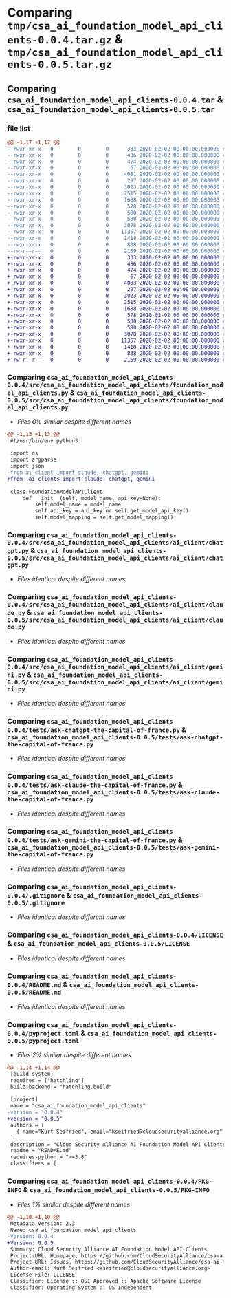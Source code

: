 # Comparing `tmp/csa_ai_foundation_model_api_clients-0.0.4.tar.gz` & `tmp/csa_ai_foundation_model_api_clients-0.0.5.tar.gz`

## Comparing `csa_ai_foundation_model_api_clients-0.0.4.tar` & `csa_ai_foundation_model_api_clients-0.0.5.tar`

### file list

```diff
@@ -1,17 +1,17 @@
--rwxr-xr-x   0        0        0      333 2020-02-02 00:00:00.000000 csa_ai_foundation_model_api_clients-0.0.4/manual-package-update.md
--rwxr-xr-x   0        0        0      486 2020-02-02 00:00:00.000000 csa_ai_foundation_model_api_clients-0.0.4/setup-venv.sh
--rwxr-xr-x   0        0        0      474 2020-02-02 00:00:00.000000 csa_ai_foundation_model_api_clients-0.0.4/.github/workflows/release.yml
--rwxr-xr-x   0        0        0       67 2020-02-02 00:00:00.000000 csa_ai_foundation_model_api_clients-0.0.4/src/csa_ai_foundation_model_api_clients/__init__.py
--rwxr-xr-x   0        0        0     4081 2020-02-02 00:00:00.000000 csa_ai_foundation_model_api_clients-0.0.4/src/csa_ai_foundation_model_api_clients/foundation_model_api_clients.py
--rwxr-xr-x   0        0        0      297 2020-02-02 00:00:00.000000 csa_ai_foundation_model_api_clients-0.0.4/src/csa_ai_foundation_model_api_clients/ai_client/__init__.py
--rwxr-xr-x   0        0        0     3023 2020-02-02 00:00:00.000000 csa_ai_foundation_model_api_clients-0.0.4/src/csa_ai_foundation_model_api_clients/ai_client/chatgpt.py
--rwxr-xr-x   0        0        0     2515 2020-02-02 00:00:00.000000 csa_ai_foundation_model_api_clients-0.0.4/src/csa_ai_foundation_model_api_clients/ai_client/claude.py
--rwxr-xr-x   0        0        0     1688 2020-02-02 00:00:00.000000 csa_ai_foundation_model_api_clients-0.0.4/src/csa_ai_foundation_model_api_clients/ai_client/gemini.py
--rwxr-xr-x   0        0        0      578 2020-02-02 00:00:00.000000 csa_ai_foundation_model_api_clients-0.0.4/tests/ask-chatgpt-the-capital-of-france.py
--rwxr-xr-x   0        0        0      580 2020-02-02 00:00:00.000000 csa_ai_foundation_model_api_clients-0.0.4/tests/ask-claude-the-capital-of-france.py
--rwxr-xr-x   0        0        0      580 2020-02-02 00:00:00.000000 csa_ai_foundation_model_api_clients-0.0.4/tests/ask-gemini-the-capital-of-france.py
--rwxr-xr-x   0        0        0     3078 2020-02-02 00:00:00.000000 csa_ai_foundation_model_api_clients-0.0.4/.gitignore
--rwxr-xr-x   0        0        0    11357 2020-02-02 00:00:00.000000 csa_ai_foundation_model_api_clients-0.0.4/LICENSE
--rwxr-xr-x   0        0        0     1418 2020-02-02 00:00:00.000000 csa_ai_foundation_model_api_clients-0.0.4/README.md
--rwxr-xr-x   0        0        0      838 2020-02-02 00:00:00.000000 csa_ai_foundation_model_api_clients-0.0.4/pyproject.toml
--rw-r--r--   0        0        0     2159 2020-02-02 00:00:00.000000 csa_ai_foundation_model_api_clients-0.0.4/PKG-INFO
+-rwxr-xr-x   0        0        0      333 2020-02-02 00:00:00.000000 csa_ai_foundation_model_api_clients-0.0.5/manual-package-update.md
+-rwxr-xr-x   0        0        0      486 2020-02-02 00:00:00.000000 csa_ai_foundation_model_api_clients-0.0.5/setup-venv.sh
+-rwxr-xr-x   0        0        0      474 2020-02-02 00:00:00.000000 csa_ai_foundation_model_api_clients-0.0.5/.github/workflows/release.yml
+-rwxr-xr-x   0        0        0       67 2020-02-02 00:00:00.000000 csa_ai_foundation_model_api_clients-0.0.5/src/csa_ai_foundation_model_api_clients/__init__.py
+-rwxr-xr-x   0        0        0     4083 2020-02-02 00:00:00.000000 csa_ai_foundation_model_api_clients-0.0.5/src/csa_ai_foundation_model_api_clients/foundation_model_api_clients.py
+-rwxr-xr-x   0        0        0      297 2020-02-02 00:00:00.000000 csa_ai_foundation_model_api_clients-0.0.5/src/csa_ai_foundation_model_api_clients/ai_client/__init__.py
+-rwxr-xr-x   0        0        0     3023 2020-02-02 00:00:00.000000 csa_ai_foundation_model_api_clients-0.0.5/src/csa_ai_foundation_model_api_clients/ai_client/chatgpt.py
+-rwxr-xr-x   0        0        0     2515 2020-02-02 00:00:00.000000 csa_ai_foundation_model_api_clients-0.0.5/src/csa_ai_foundation_model_api_clients/ai_client/claude.py
+-rwxr-xr-x   0        0        0     1688 2020-02-02 00:00:00.000000 csa_ai_foundation_model_api_clients-0.0.5/src/csa_ai_foundation_model_api_clients/ai_client/gemini.py
+-rwxr-xr-x   0        0        0      578 2020-02-02 00:00:00.000000 csa_ai_foundation_model_api_clients-0.0.5/tests/ask-chatgpt-the-capital-of-france.py
+-rwxr-xr-x   0        0        0      580 2020-02-02 00:00:00.000000 csa_ai_foundation_model_api_clients-0.0.5/tests/ask-claude-the-capital-of-france.py
+-rwxr-xr-x   0        0        0      580 2020-02-02 00:00:00.000000 csa_ai_foundation_model_api_clients-0.0.5/tests/ask-gemini-the-capital-of-france.py
+-rwxr-xr-x   0        0        0     3078 2020-02-02 00:00:00.000000 csa_ai_foundation_model_api_clients-0.0.5/.gitignore
+-rwxr-xr-x   0        0        0    11357 2020-02-02 00:00:00.000000 csa_ai_foundation_model_api_clients-0.0.5/LICENSE
+-rwxr-xr-x   0        0        0     1418 2020-02-02 00:00:00.000000 csa_ai_foundation_model_api_clients-0.0.5/README.md
+-rwxr-xr-x   0        0        0      838 2020-02-02 00:00:00.000000 csa_ai_foundation_model_api_clients-0.0.5/pyproject.toml
+-rw-r--r--   0        0        0     2159 2020-02-02 00:00:00.000000 csa_ai_foundation_model_api_clients-0.0.5/PKG-INFO
```

### Comparing `csa_ai_foundation_model_api_clients-0.0.4/src/csa_ai_foundation_model_api_clients/foundation_model_api_clients.py` & `csa_ai_foundation_model_api_clients-0.0.5/src/csa_ai_foundation_model_api_clients/foundation_model_api_clients.py`

 * *Files 0% similar despite different names*

```diff
@@ -1,13 +1,13 @@
 #!/usr/bin/env python3
 
 import os
 import argparse
 import json
-from ai_client import claude, chatgpt, gemini
+from .ai_clients import claude, chatgpt, gemini
 
 class FoundationModelAPIClient:
     def __init__(self, model_name, api_key=None):
         self.model_name = model_name
         self.api_key = api_key or self.get_model_api_key()
         self.model_mapping = self.get_model_mapping()
```

### Comparing `csa_ai_foundation_model_api_clients-0.0.4/src/csa_ai_foundation_model_api_clients/ai_client/chatgpt.py` & `csa_ai_foundation_model_api_clients-0.0.5/src/csa_ai_foundation_model_api_clients/ai_client/chatgpt.py`

 * *Files identical despite different names*

### Comparing `csa_ai_foundation_model_api_clients-0.0.4/src/csa_ai_foundation_model_api_clients/ai_client/claude.py` & `csa_ai_foundation_model_api_clients-0.0.5/src/csa_ai_foundation_model_api_clients/ai_client/claude.py`

 * *Files identical despite different names*

### Comparing `csa_ai_foundation_model_api_clients-0.0.4/src/csa_ai_foundation_model_api_clients/ai_client/gemini.py` & `csa_ai_foundation_model_api_clients-0.0.5/src/csa_ai_foundation_model_api_clients/ai_client/gemini.py`

 * *Files identical despite different names*

### Comparing `csa_ai_foundation_model_api_clients-0.0.4/tests/ask-chatgpt-the-capital-of-france.py` & `csa_ai_foundation_model_api_clients-0.0.5/tests/ask-chatgpt-the-capital-of-france.py`

 * *Files identical despite different names*

### Comparing `csa_ai_foundation_model_api_clients-0.0.4/tests/ask-claude-the-capital-of-france.py` & `csa_ai_foundation_model_api_clients-0.0.5/tests/ask-claude-the-capital-of-france.py`

 * *Files identical despite different names*

### Comparing `csa_ai_foundation_model_api_clients-0.0.4/tests/ask-gemini-the-capital-of-france.py` & `csa_ai_foundation_model_api_clients-0.0.5/tests/ask-gemini-the-capital-of-france.py`

 * *Files identical despite different names*

### Comparing `csa_ai_foundation_model_api_clients-0.0.4/.gitignore` & `csa_ai_foundation_model_api_clients-0.0.5/.gitignore`

 * *Files identical despite different names*

### Comparing `csa_ai_foundation_model_api_clients-0.0.4/LICENSE` & `csa_ai_foundation_model_api_clients-0.0.5/LICENSE`

 * *Files identical despite different names*

### Comparing `csa_ai_foundation_model_api_clients-0.0.4/README.md` & `csa_ai_foundation_model_api_clients-0.0.5/README.md`

 * *Files identical despite different names*

### Comparing `csa_ai_foundation_model_api_clients-0.0.4/pyproject.toml` & `csa_ai_foundation_model_api_clients-0.0.5/pyproject.toml`

 * *Files 2% similar despite different names*

```diff
@@ -1,14 +1,14 @@
 [build-system]
 requires = ["hatchling"]
 build-backend = "hatchling.build"
 
 [project]
 name = "csa_ai_foundation_model_api_clients"
-version = "0.0.4"
+version = "0.0.5"
 authors = [
   { name="Kurt Seifried", email="kseifried@cloudsecurityalliance.org" },
 ]
 description = "Cloud Security Alliance AI Foundation Model API Clients"
 readme = "README.md"
 requires-python = ">=3.8"
 classifiers = [
```

### Comparing `csa_ai_foundation_model_api_clients-0.0.4/PKG-INFO` & `csa_ai_foundation_model_api_clients-0.0.5/PKG-INFO`

 * *Files 1% similar despite different names*

```diff
@@ -1,10 +1,10 @@
 Metadata-Version: 2.3
 Name: csa_ai_foundation_model_api_clients
-Version: 0.0.4
+Version: 0.0.5
 Summary: Cloud Security Alliance AI Foundation Model API Clients
 Project-URL: Homepage, https://github.com/CloudSecurityAlliance/csa-ai-foundation-model-api-clients
 Project-URL: Issues, https://github.com/CloudSecurityAlliance/csa-ai-foundation-model-api-clients/issues
 Author-email: Kurt Seifried <kseifried@cloudsecurityalliance.org>
 License-File: LICENSE
 Classifier: License :: OSI Approved :: Apache Software License
 Classifier: Operating System :: OS Independent
```

